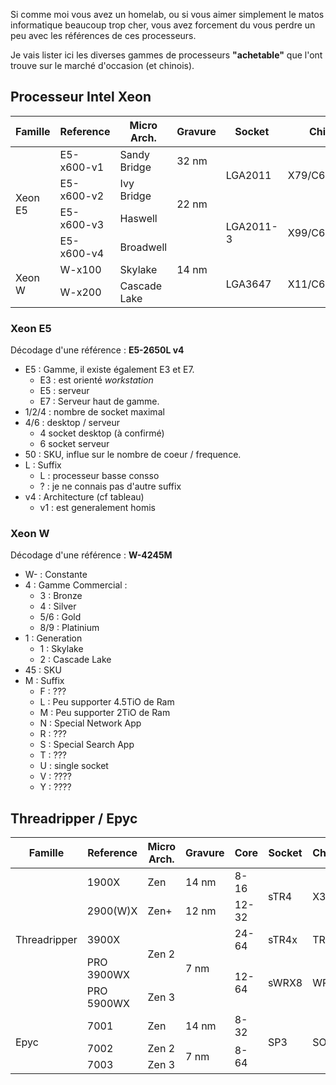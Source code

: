 
Si comme moi vous avez un homelab, ou si vous aimer simplement le matos informatique beaucoup trop cher, 
vous avez forcement du vous perdre un peu avec les références de ces processeurs.

Je vais lister ici les diverses gammes de processeurs __"achetable"__ que l'ont trouve sur le marché d'occasion (et chinois).

## Processeur Intel Xeon

<table class="boxed">
	<thead>
		<tr>
			<th>Famille</th>
			<th>Reference</th>
			<th>Micro Arch.</th>
			<th>Gravure</th>
			<th>Socket</th>
			<th>Chipset</th>
			<th>Memoire</th>
			<th>Pcie</th>
			<th>Année</th>
		</tr>
	</thead>
	<tbody>
		<tr>
			<td rowspan="4">Xeon E5</td>
			<td>E5-x600-v1</td>
			<td>Sandy Bridge</td>
			<td>32 nm</td>
			<td rowspan="2">LGA2011</td>
			<td rowspan="2">X79/C602</td>
			<td rowspan="2">DDR3</td>
			<td rowspan="4">40x 3.0</td>
			<td>2011</td>
		</tr>
		<tr>
			<td>E5-x600-v2</td>
			<td>Ivy Bridge</td>
			<td rowspan="2">22 nm</td>
			<td>2013</td>
		</tr>
		<tr>
			<td>E5-x600-v3</td>
			<td>Haswell</td>
			<td rowspan="2">LGA2011-3</td>
			<td rowspan="2">X99/C612</td>
			<td>DDR3 / DRR4</td>
			<td>2014</td>
		</tr>
		<tr>
			<td>E5-x600-v4</td>
			<td>Broadwell</td>
			<td rowspan="3">14 nm</td>
			<td rowspan="3">DRR4</td>
			<td>2016</td>
		</tr>
		<tr>
			<td rowspan="2">Xeon W</td>
			<td>W-x100</td>
			<td>Skylake</td>
			<td rowspan="2">LGA3647</td>
			<td rowspan="2">X11/C621/C622</td>
			<td rowspan="2">44x 3.0</td>
			<td>2017</td>
		</tr>
		<tr>
			<td>W-x200</td>
			<td>Cascade Lake</td>
			<td>2019</td>
		</tr>
	</tbody>
</table>

### Xeon E5 

Décodage d'une référence : __E5-2650L v4__
* E5 : Gamme, il existe également E3 et E7. 
	- E3 : est orienté _workstation_
	- E5 : serveur 
	- E7 : Serveur haut de gamme.
* 1/2/4 : nombre de socket maximal
* 4/6 : desktop / serveur
	- 4 socket desktop (à confirmé)
	- 6 socket serveur
* 50 : SKU, influe sur le nombre de coeur / frequence. 
* L : Suffix 
	- L : processeur basse consso
	- ? : je ne connais pas d'autre suffix
* v4 : Architecture (cf tableau)
	- v1 : est generalement homis




### Xeon W 

Décodage d'une référence : __W-4245M__
* W- : Constante
* 4 : Gamme Commercial : 
	- 3 : Bronze
	- 4 : Silver
	- 5/6 : Gold
	- 8/9 : Platinium
* 1 : Generation 
	- 1 : Skylake
	- 2 : Cascade Lake
* 45 : SKU
* M : Suffix
	- F : ???
	- L : Peu supporter 4.5TiO de Ram
	- M : Peu supporter 2TiO de Ram
	- N : Special Network App
	- R : ???
	- S : Special Search App
	- T : ???
	- U : single socket
	- V : ???? 
	- Y : ????

## Threadripper / Epyc

<table class="boxed">
	<thead>
		<tr>
			<th>Famille</th>
			<th>Reference</th>
			<th>Micro Arch.</th>
			<th>Gravure</th>
			<th>Core</th>
			<th>Socket</th>
			<th>Chipset</th>
			<th>Memoire</th>
			<th>Pcie</th>
			<th>Année</th>
		</tr>
	</thead>
	<tbody>
		<tr>
			<td rowspan="5">Threadripper</td>
			<td>1900X</td>
			<td>Zen</td>
			<td>14 nm</td>
			<td>8-16</td>
			<td rowspan="2">sTR4</td>
			<td rowspan="2">X399</td>
			<td rowspan="5">DDR4</td>
			<td rowspan="2">60x 3.0</td>
			<td>2017</td>
		</tr>
		<tr>
			<td>2900(W)X</td>
			<td>Zen+</td>
			<td>12 nm</td>
			<td>12-32</td>
			<td>2018</td>
		</tr>
		<tr>
			<td>3900X</td>
			<td rowspan="2">Zen 2</td>
			<td rowspan="3">7 nm</td>
			<td>24-64</td>
			<td>sTR4x</td>
			<td>TRX40</td>
			<td>64x 4.0</td>
			<td>2019</td>
		</tr>
		<tr>
			<td>PRO 3900WX</td>
			<td rowspan="2">12-64</td>
			<td rowspan="2">sWRX8</td>
			<td rowspan="2">WRX80</td>
			<td rowspan="2">128x 4.0</td>
			<td>2020</td>
		</tr>
		<tr>
			<td>PRO 5900WX</td>
			<td>Zen 3</td>
			<td>2022</td>
		</tr>
		<tr>
			<td rowspan="3">Epyc</td>
			<td>7001</td>
			<td>Zen</td>
			<td>14 nm</td>
			<td>8-32</td>
			<td rowspan="3">SP3</td>
			<td rowspan="3">SOC</td>
			<td rowspan="3">DDR4</td>
			<td>128x 3.0</td>
			<td>2017</td>
		</tr>
		<tr>
			<td>7002</td>
			<td>Zen 2</td>
			<td rowspan="2">7 nm</td>
			<td rowspan="2">8-64</td>
			<td rowspan="2">128x 4.0</td>
			<td>2019</td>
		</tr>
		<tr>
			<td>7003</td>
			<td>Zen 3</td>
			<td>2021</td>
		</tr>
	</tbody>
</table>
	

